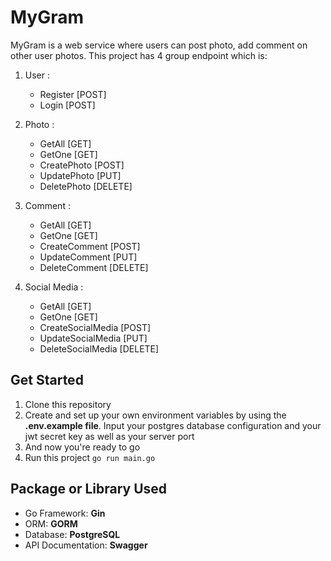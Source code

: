 # MyGram
MyGram is a web service where users can post photo, add comment on other user photos. This project has 4 group endpoint which is:
1. User :
    - Register [POST] 
    - Login [POST]

2. Photo : 
    - GetAll [GET]
    - GetOne [GET] 
    - CreatePhoto [POST] 
    - UpdatePhoto [PUT] 
    - DeletePhoto [DELETE]

3. Comment :
    - GetAll [GET] 
    - GetOne [GET]
    - CreateComment [POST] 
    - UpdateComment [PUT] 
    - DeleteComment [DELETE]

4. Social Media :
    - GetAll [GET] 
    - GetOne [GET]
    - CreateSocialMedia [POST]
    - UpdateSocialMedia [PUT]
    - DeleteSocialMedia [DELETE]

## Get Started
1. Clone this repository
2. Create and set up your own environment variables by using the **.env.example file**. Input your postgres database configuration and your jwt secret key as well as your server port
3. And now you're ready to go
4. Run this project `go run main.go`

## Package or Library Used
- Go Framework: **Gin**
- ORM: **GORM**
- Database: **PostgreSQL**
- API Documentation: **Swagger**


